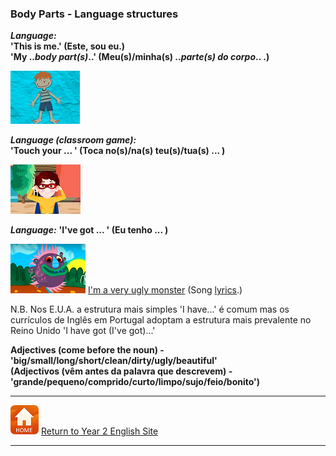 ### Body Parts - Language structures

***Language:***  
**'This is me.' (Este, sou eu.)**  
**'My ..*body part(s)*..' (Meu(s)/minha(s) ..*parte(s) do corpo*.. .)**  

[![bpmeelf](/images/bpmeelf.png)](https://www.youtube.com/watch?v=QkHQ0CYwjaI)

***Language (classroom game):***  
**'Touch your ... ' (Toca no(s)/na(s) teu(s)/tua(s) ... )**  

[![bptch](/images/bptch.png)](https://www.youtube.com/watch?v=3ZWtDfBoU-E)  

***Language:*** 
**'I've got ... ' (Eu tenho ... )**  

[![kbum](/images/kbum.PNG)](https://www.youtube.com/watch?v=BAo-hAFNbDE) [I'm a very ugly monster](https://www.youtube.com/watch?v=BAo-hAFNbDE) (Song [lyrics](http://www.kidsboxapps.es/pdf/kb1/lyric/unit6.pdf).)  

N.B. Nos E.U.A. a estrutura mais simples 'I have...' é comum mas os currículos de Inglês em Portugal adoptam a estrutura mais prevalente no Reino Unido 'I have got (I've got)...'

**Adjectives (come before the noun) - 'big/small/long/short/clean/dirty/ugly/beautiful'**  
**(Adjectivos (vêm antes da palavra que descrevem) - 'grande/pequeno/comprido/curto/limpo/sujo/feio/bonito')**

***
[![home](/images/home.PNG)](https://tangerina-pt.github.io/English/Year2) [Return to Year 2 English Site](https://tangerina-pt.github.io/English/Year2)

***

